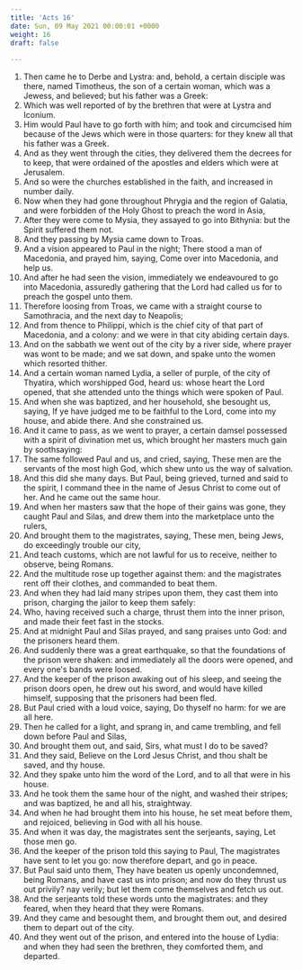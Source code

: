 ```yaml
---
title: 'Acts 16'
date: Sun, 09 May 2021 00:00:01 +0000
weight: 16
draft: false
  
---
```


1. Then came he to Derbe and Lystra: and, behold, a certain disciple was there, named Timotheus, the son of a certain woman, which was a Jewess, and believed; but his father was a Greek:
2. Which was well reported of by the brethren that were at Lystra and Iconium.
3. Him would Paul have to go forth with him; and took and circumcised him because of the Jews which were in those quarters: for they knew all that his father was a Greek.
4. And as they went through the cities, they delivered them the decrees for to keep, that were ordained of the apostles and elders which were at Jerusalem.
5. And so were the churches established in the faith, and increased in number daily.
6. Now when they had gone throughout Phrygia and the region of Galatia, and were forbidden of the Holy Ghost to preach the word in Asia,
7. After they were come to Mysia, they assayed to go into Bithynia: but the Spirit suffered them not.
8. And they passing by Mysia came down to Troas.
9. And a vision appeared to Paul in the night; There stood a man of Macedonia, and prayed him, saying, Come over into Macedonia, and help us.
10. And after he had seen the vision, immediately we endeavoured to go into Macedonia, assuredly gathering that the Lord had called us for to preach the gospel unto them.
11. Therefore loosing from Troas, we came with a straight course to Samothracia, and the next day to Neapolis;
12. And from thence to Philippi, which is the chief city of that part of Macedonia, and a colony: and we were in that city abiding certain days.
13. And on the sabbath we went out of the city by a river side, where prayer was wont to be made; and we sat down, and spake unto the women which resorted thither.
14. And a certain woman named Lydia, a seller of purple, of the city of Thyatira, which worshipped God, heard us: whose heart the Lord opened, that she attended unto the things which were spoken of Paul.
15. And when she was baptized, and her household, she besought us, saying, If ye have judged me to be faithful to the Lord, come into my house, and abide there. And she constrained us.
16. And it came to pass, as we went to prayer, a certain damsel possessed with a spirit of divination met us, which brought her masters much gain by soothsaying:
17. The same followed Paul and us, and cried, saying, These men are the servants of the most high God, which shew unto us the way of salvation.
18. And this did she many days. But Paul, being grieved, turned and said to the spirit, I command thee in the name of Jesus Christ to come out of her. And he came out the same hour.
19. And when her masters saw that the hope of their gains was gone, they caught Paul and Silas, and drew them into the marketplace unto the rulers,
20. And brought them to the magistrates, saying, These men, being Jews, do exceedingly trouble our city,
21. And teach customs, which are not lawful for us to receive, neither to observe, being Romans.
22. And the multitude rose up together against them: and the magistrates rent off their clothes, and commanded to beat them.
23. And when they had laid many stripes upon them, they cast them into prison, charging the jailor to keep them safely:
24. Who, having received such a charge, thrust them into the inner prison, and made their feet fast in the stocks.
25. And at midnight Paul and Silas prayed, and sang praises unto God: and the prisoners heard them.
26. And suddenly there was a great earthquake, so that the foundations of the prison were shaken: and immediately all the doors were opened, and every one's bands were loosed.
27. And the keeper of the prison awaking out of his sleep, and seeing the prison doors open, he drew out his sword, and would have killed himself, supposing that the prisoners had been fled.
28. But Paul cried with a loud voice, saying, Do thyself no harm: for we are all here.
29. Then he called for a light, and sprang in, and came trembling, and fell down before Paul and Silas,
30. And brought them out, and said, Sirs, what must I do to be saved?
31. And they said, Believe on the Lord Jesus Christ, and thou shalt be saved, and thy house.
32. And they spake unto him the word of the Lord, and to all that were in his house.
33. And he took them the same hour of the night, and washed their stripes; and was baptized, he and all his, straightway.
34. And when he had brought them into his house, he set meat before them, and rejoiced, believing in God with all his house.
35. And when it was day, the magistrates sent the serjeants, saying, Let those men go.
36. And the keeper of the prison told this saying to Paul, The magistrates have sent to let you go: now therefore depart, and go in peace.
37. But Paul said unto them, They have beaten us openly uncondemned, being Romans, and have cast us into prison; and now do they thrust us out privily? nay verily; but let them come themselves and fetch us out.
38. And the serjeants told these words unto the magistrates: and they feared, when they heard that they were Romans.
39. And they came and besought them, and brought them out, and desired them to depart out of the city.
40. And they went out of the prison, and entered into the house of Lydia: and when they had seen the brethren, they comforted them, and departed.
